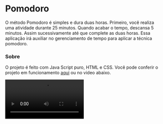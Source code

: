 # Pomodoro

O método Pomodoro é simples e dura duas horas. Primeiro, você realiza uma atividade durante 25 minutos.
Quando acabar o tempo, descansa 5 minutos. Assim sucessivamente até que complete as duas horas.
Essa aplicação irá auxiliar no gerenciamento de tempo para aplicar a técnica pomodoro.

### Sobre

O projeto é feito com Java Script puro, HTML e CSS. Você pode conferir o projeto em funcionamento <a href="https://yurisalesdeoliveira.github.io/pomodoro/">aqui</a> ou no video abaixo.

<div>
  <video src="https://user-images.githubusercontent.com/54549125/146134351-37a5e4d6-6eec-4379-b8a3-500855d96c09.mp4"  width="50%"controls="controls" autoplay="autoplay">
</div>
